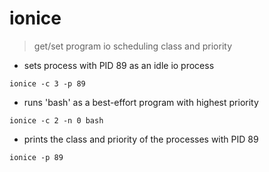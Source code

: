 # ionice

> get/set program io scheduling class and priority

- sets process with PID 89 as an idle io process

`ionice -c 3 -p 89`

- runs 'bash' as a best-effort program with highest priority

`ionice -c 2 -n 0 bash`

- prints the class and priority of the processes with PID 89

`ionice -p 89`
